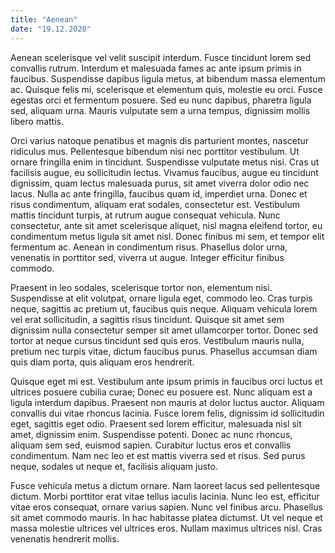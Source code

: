 ```yaml
---
title: "Aenean"
date: "19.12.2020"
---
```


Aenean scelerisque vel velit suscipit interdum. Fusce tincidunt lorem sed convallis rutrum. Interdum et malesuada fames ac ante ipsum primis in faucibus. Suspendisse dapibus ligula metus, at bibendum massa elementum ac. Quisque felis mi, scelerisque et elementum quis, molestie eu orci. Fusce egestas orci et fermentum posuere. Sed eu nunc dapibus, pharetra ligula sed, aliquam urna. Mauris vulputate sem a urna tempus, dignissim mollis libero mattis.

Orci varius natoque penatibus et magnis dis parturient montes, nascetur ridiculus mus. Pellentesque bibendum nisi nec porttitor vestibulum. Ut ornare fringilla enim in tincidunt. Suspendisse vulputate metus nisi. Cras ut facilisis augue, eu sollicitudin lectus. Vivamus faucibus, augue eu tincidunt dignissim, quam lectus malesuada purus, sit amet viverra dolor odio nec lacus. Nulla ac ante fringilla, faucibus quam id, imperdiet urna. Donec et risus condimentum, aliquam erat sodales, consectetur est. Vestibulum mattis tincidunt turpis, at rutrum augue consequat vehicula. Nunc consectetur, ante sit amet scelerisque aliquet, nisl magna eleifend tortor, eu condimentum metus ligula sit amet nisl. Donec finibus mi sem, et tempor elit fermentum ac. Aenean in condimentum risus. Phasellus dolor urna, venenatis in porttitor sed, viverra ut augue. Integer efficitur finibus commodo.

Praesent in leo sodales, scelerisque tortor non, elementum nisi. Suspendisse at elit volutpat, ornare ligula eget, commodo leo. Cras turpis neque, sagittis ac pretium ut, faucibus quis neque. Aliquam vehicula lorem vel erat sollicitudin, a sagittis risus tincidunt. Quisque sit amet sem dignissim nulla consectetur semper sit amet ullamcorper tortor. Donec sed tortor at neque cursus tincidunt sed quis eros. Vestibulum mauris nulla, pretium nec turpis vitae, dictum faucibus purus. Phasellus accumsan diam quis diam porta, quis aliquam eros hendrerit.

Quisque eget mi est. Vestibulum ante ipsum primis in faucibus orci luctus et ultrices posuere cubilia curae; Donec eu posuere est. Nunc aliquam est a ligula interdum dapibus. Praesent non mauris at dolor luctus auctor. Aliquam convallis dui vitae rhoncus lacinia. Fusce lorem felis, dignissim id sollicitudin eget, sagittis eget odio. Praesent sed lorem efficitur, malesuada nisl sit amet, dignissim enim. Suspendisse potenti. Donec ac nunc rhoncus, aliquam sem sed, euismod sapien. Curabitur luctus eros et convallis condimentum. Nam nec leo et est mattis viverra sed et risus. Sed purus neque, sodales ut neque et, facilisis aliquam justo.

Fusce vehicula metus a dictum ornare. Nam laoreet lacus sed pellentesque dictum. Morbi porttitor erat vitae tellus iaculis lacinia. Nunc leo est, efficitur vitae eros consequat, ornare varius sapien. Nunc vel finibus arcu. Phasellus sit amet commodo mauris. In hac habitasse platea dictumst. Ut vel neque et massa molestie ultrices vel ultrices eros. Nullam maximus ultrices nisl. Cras venenatis hendrerit mollis. 